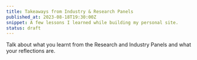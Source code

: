 ```yaml
---
title: Takeaways from Industry & Research Panels
published_at: 2023-08-18T19:30:00Z
snippet: A few lessons I learned while building my personal site.
status: draft
---
```


Talk about what you learnt from the Research and Industry Panels and what your reflections are.
